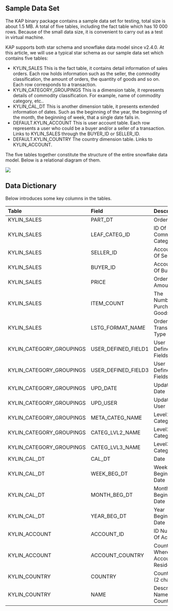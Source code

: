 ## Sample Data Set

The KAP binary package contains a sample data set for testing, total size is about 1.5 MB. A total of five tables, including the fact table which has 10 000 rows. Because of the small data size, it is convenient to carry out as a test in virtual machine.

KAP supports both star schema and snowflake data model since v2.4.0. At this article, we will use a typical star schema as our sample data set which contains five tables:

* KYLIN\_SALES
  This is the fact table, it contains detail information of sales orders. Each row holds information such as the seller, the commodity classification, the amount of orders, the quantity of goods and so on. Each row corresponds to a transaction.
* KYLIN\_CATEGORY\_GROUPINGS
  This is a dimension table, it represents details of commodity classification. For example, name of commodity category, etc..
* KYLIN\_CAL\_DT
  This is another dimension table, it presents extended information of dates. Such as the beginning of the year, the beginning of the month, the beginning of week, that a single date falls in.
* DEFAULT.KYLIN_ACCOUNT
  This is user account table. Each row represents a user who could be a buyer and/or a seller of a transaction. Links to KYLIN\_SALES through the BUYER_ID or SELLER_ID.
* DEFAULT.KYLIN_COUNTRY
  The country dimension table. Links to KYLIN_ACCOUNT.

The five tables together constitute the structure of the entire snowflake data model. Below is a relational diagram of them.

![](images/dataset_1.png)

## Data Dictionary

Below introduces some key columns in the tables.

| Table                      | Field                 | Description                      |
| :------------------------- | :-------------------- | :------------------------------- |
| KYLIN\_SALES               | PART\_DT              | Order Date                       |
| KYLIN\_SALES               | LEAF\_CATEG\_ID       | ID Of Commodity Category         |
| KYLIN\_SALES               | SELLER\_ID            | Account ID Of Seller             |
| KYLIN\_SALES               | BUYER\_ID             | Account ID Of Buyer              |
| KYLIN\_SALES               | PRICE                 | Order Amount                     |
| KYLIN\_SALES               | ITEM\_COUNT           | The Number Of Purchased Goods    |
| KYLIN\_SALES               | LSTG\_FORMAT\_NAME    | Order Transaction Type           |
| KYLIN\_CATEGORY\_GROUPINGS | USER\_DEFINED\_FIELD1 | User Defined Fields 1            |
| KYLIN\_CATEGORY\_GROUPINGS | USER\_DEFINED\_FIELD3 | User Defined Fields 3            |
| KYLIN\_CATEGORY\_GROUPINGS | UPD\_DATE             | Update Date                      |
| KYLIN\_CATEGORY\_GROUPINGS | UPD\_USER             | Update User                      |
| KYLIN\_CATEGORY\_GROUPINGS | META\_CATEG\_NAME     | Level1 Category                  |
| KYLIN\_CATEGORY\_GROUPINGS | CATEG\_LVL2\_NAME     | Level2 Category                  |
| KYLIN\_CATEGORY\_GROUPINGS | CATEG\_LVL3\_NAME     | Level3 Category                  |
| KYLIN\_CAL\_DT             | CAL\_DT               | Date                             |
| KYLIN\_CAL\_DT             | WEEK\_BEG\_DT         | Week Beginning Date              |
| KYLIN\_CAL\_DT             | MONTH\_BEG\_DT        | Month Beginning Date             |
| KYLIN\_CAL\_DT             | YEAR\_BEG\_DT         | Year Beginning Date              |
| KYLIN\_ACCOUNT             | ACCOUNT\_ID           | ID Number Of Account             |
| KYLIN\_ACCOUNT             | ACCOUNT\_COUNTRY      | Country ID Where Account Resides |
| KYLIN\_COUNTRY             | COUNTRY               | Country ID   (2 chars)           |
| KYLIN\_COUNTRY             | NAME                  | Descriptive Name Of Country      |
